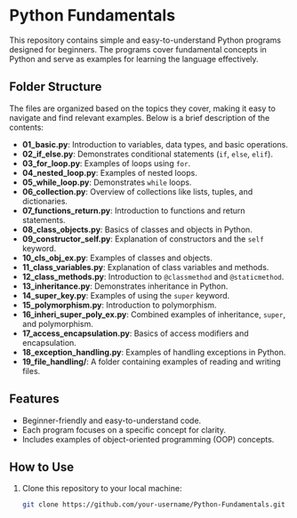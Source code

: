 # Python Fundamentals

This repository contains simple and easy-to-understand Python programs designed for beginners. The programs cover fundamental concepts in Python and serve as examples for learning the language effectively.

## Folder Structure
The files are organized based on the topics they cover, making it easy to navigate and find relevant examples. Below is a brief description of the contents:

- **01_basic.py**: Introduction to variables, data types, and basic operations.
- **02_if_else.py**: Demonstrates conditional statements (`if`, `else`, `elif`).
- **03_for_loop.py**: Examples of loops using `for`.
- **04_nested_loop.py**: Examples of nested loops.
- **05_while_loop.py**: Demonstrates `while` loops.
- **06_collection.py**: Overview of collections like lists, tuples, and dictionaries.
- **07_functions_return.py**: Introduction to functions and return statements.
- **08_class_objects.py**: Basics of classes and objects in Python.
- **09_constructor_self.py**: Explanation of constructors and the `self` keyword.
- **10_cls_obj_ex.py**: Examples of classes and objects.
- **11_class_variables.py**: Explanation of class variables and methods.
- **12_class_methods.py**: Introduction to `@classmethod` and `@staticmethod`.
- **13_inheritance.py**: Demonstrates inheritance in Python.
- **14_super_key.py**: Examples of using the `super` keyword.
- **15_polymorphism.py**: Introduction to polymorphism.
- **16_inheri_super_poly_ex.py**: Combined examples of inheritance, `super`, and polymorphism.
- **17_access_encapsulation.py**: Basics of access modifiers and encapsulation.
- **18_exception_handling.py**: Examples of handling exceptions in Python.
- **19_file_handling/**: A folder containing examples of reading and writing files.

## Features
- Beginner-friendly and easy-to-understand code.
- Each program focuses on a specific concept for clarity.
- Includes examples of object-oriented programming (OOP) concepts.

## How to Use
1. Clone this repository to your local machine:
   ```bash
   git clone https://github.com/your-username/Python-Fundamentals.git

